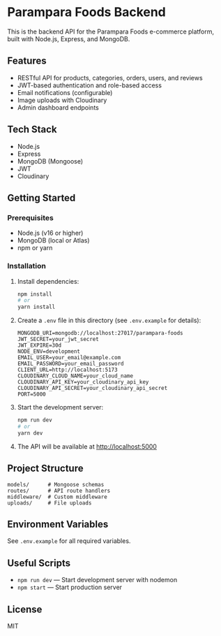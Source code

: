 # Parampara Foods Backend

This is the backend API for the Parampara Foods e-commerce platform, built with Node.js, Express, and MongoDB.

## Features
- RESTful API for products, categories, orders, users, and reviews
- JWT-based authentication and role-based access
- Email notifications (configurable)
- Image uploads with Cloudinary
- Admin dashboard endpoints

## Tech Stack
- Node.js
- Express
- MongoDB (Mongoose)
- JWT
- Cloudinary

## Getting Started

### Prerequisites
- Node.js (v16 or higher)
- MongoDB (local or Atlas)
- npm or yarn

### Installation
1. Install dependencies:
   ```bash
   npm install
   # or
   yarn install
   ```
2. Create a `.env` file in this directory (see `.env.example` for details):
   ```env
   MONGODB_URI=mongodb://localhost:27017/parampara-foods
   JWT_SECRET=your_jwt_secret
   JWT_EXPIRE=30d
   NODE_ENV=development
   EMAIL_USER=your_email@example.com
   EMAIL_PASSWORD=your_email_password
   CLIENT_URL=http://localhost:5173
   CLOUDINARY_CLOUD_NAME=your_cloud_name
   CLOUDINARY_API_KEY=your_cloudinary_api_key
   CLOUDINARY_API_SECRET=your_cloudinary_api_secret
   PORT=5000
   ```

3. Start the development server:
   ```bash
   npm run dev
   # or
   yarn dev
   ```

4. The API will be available at [http://localhost:5000](http://localhost:5000)

## Project Structure
```
models/      # Mongoose schemas
routes/      # API route handlers
middleware/  # Custom middleware
uploads/     # File uploads
```

## Environment Variables
See `.env.example` for all required variables.

## Useful Scripts
- `npm run dev` — Start development server with nodemon
- `npm start` — Start production server

## License
MIT 